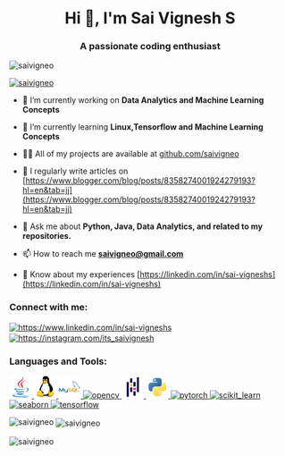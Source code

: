 <h1 align="center">Hi 👋, I'm Sai Vignesh S</h1>
<h3 align="center">A passionate coding enthusiast</h3>

<p align="left"> <img src="https://komarev.com/ghpvc/?username=saivigneo&label=Profile%20views&color=0e75b6&style=flat" alt="saivigneo" /> </p>

<p align="left"> <a href="https://github.com/ryo-ma/github-profile-trophy"><img src="https://github-profile-trophy.vercel.app/?username=saivigneo" alt="saivigneo" /></a> </p>

- 🔭 I’m currently working on **Data Analytics and Machine Learning Concepts**

- 🌱 I’m currently learning **Linux,Tensorflow and Machine Learning Concepts**

- 👨‍💻 All of my projects are available at [github.com/saivigneo](github.com/saivigneo)

- 📝 I regularly write articles on [https://www.blogger.com/blog/posts/8358274001924279193?hl=en&tab=jj](https://www.blogger.com/blog/posts/8358274001924279193?hl=en&tab=jj)

- 💬 Ask me about **Python, Java, Data Analytics, and related to my repositories.**

- 📫 How to reach me **saivigneo@gmail.com**

- 📄 Know about my experiences [https://linkedin.com/in/sai-vigneshs](https://linkedin.com/in/sai-vigneshs)

<h3 align="left">Connect with me:</h3>
<p align="left">
<a href="https://linkedin.com/in/https://www.linkedin.com/in/sai-vigneshs" target="blank"><img align="center" src="https://raw.githubusercontent.com/rahuldkjain/github-profile-readme-generator/master/src/images/icons/Social/linked-in-alt.svg" alt="https://www.linkedin.com/in/sai-vigneshs" height="30" width="40" /></a>
<a href="https://instagram.com/https://instagram.com/its_saivignesh" target="blank"><img align="center" src="https://raw.githubusercontent.com/rahuldkjain/github-profile-readme-generator/master/src/images/icons/Social/instagram.svg" alt="https://instagram.com/its_saivignesh" height="30" width="40" /></a>
</p>

<h3 align="left">Languages and Tools:</h3>
<p align="left"> <a href="https://www.java.com" target="_blank" rel="noreferrer"> <img src="https://raw.githubusercontent.com/devicons/devicon/master/icons/java/java-original.svg" alt="java" width="40" height="40"/> </a> <a href="https://www.linux.org/" target="_blank" rel="noreferrer"> <img src="https://raw.githubusercontent.com/devicons/devicon/master/icons/linux/linux-original.svg" alt="linux" width="40" height="40"/> </a> <a href="https://www.mysql.com/" target="_blank" rel="noreferrer"> <img src="https://raw.githubusercontent.com/devicons/devicon/master/icons/mysql/mysql-original-wordmark.svg" alt="mysql" width="40" height="40"/> </a> <a href="https://opencv.org/" target="_blank" rel="noreferrer"> <img src="https://www.vectorlogo.zone/logos/opencv/opencv-icon.svg" alt="opencv" width="40" height="40"/> </a> <a href="https://pandas.pydata.org/" target="_blank" rel="noreferrer"> <img src="https://raw.githubusercontent.com/devicons/devicon/2ae2a900d2f041da66e950e4d48052658d850630/icons/pandas/pandas-original.svg" alt="pandas" width="40" height="40"/> </a> <a href="https://www.python.org" target="_blank" rel="noreferrer"> <img src="https://raw.githubusercontent.com/devicons/devicon/master/icons/python/python-original.svg" alt="python" width="40" height="40"/> </a> <a href="https://pytorch.org/" target="_blank" rel="noreferrer"> <img src="https://www.vectorlogo.zone/logos/pytorch/pytorch-icon.svg" alt="pytorch" width="40" height="40"/> </a> <a href="https://scikit-learn.org/" target="_blank" rel="noreferrer"> <img src="https://upload.wikimedia.org/wikipedia/commons/0/05/Scikit_learn_logo_small.svg" alt="scikit_learn" width="40" height="40"/> </a> <a href="https://seaborn.pydata.org/" target="_blank" rel="noreferrer"> <img src="https://seaborn.pydata.org/_images/logo-mark-lightbg.svg" alt="seaborn" width="40" height="40"/> </a> <a href="https://www.tensorflow.org" target="_blank" rel="noreferrer"> <img src="https://www.vectorlogo.zone/logos/tensorflow/tensorflow-icon.svg" alt="tensorflow" width="40" height="40"/> </a> </p>

<p><img align="left" src="https://github-readme-stats.vercel.app/api/top-langs?username=saivigneo&show_icons=true&locale=en&layout=compact" alt="saivigneo" /></p>

<p>&nbsp;<img align="center" src="https://github-readme-stats.vercel.app/api?username=saivigneo&show_icons=true&locale=en" alt="saivigneo" /></p>

<p><img align="center" src="https://github-readme-streak-stats.herokuapp.com/?user=saivigneo&" alt="saivigneo" /></p>
